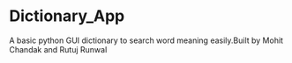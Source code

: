 # Dictionary_App
A basic python GUI dictionary to search word meaning easily.Built by Mohit Chandak and Rutuj Runwal
